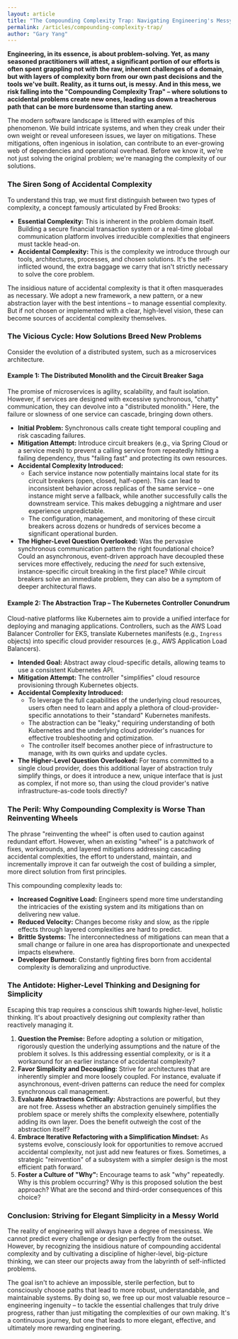 ```yaml
---
layout: article
title: "The Compounding Complexity Trap: Navigating Engineering's Messy Reality to Design Simpler Futures"
permalink: /articles/compounding-complexity-trap/
author: "Gary Yang"
---
```



**Engineering, in its essence, is about problem-solving. Yet, as many seasoned practitioners will attest, a significant portion of our efforts is often spent grappling not with the raw, inherent challenges of a domain, but with layers of complexity born from our own past decisions and the tools we've built. Reality, as it turns out, is messy. And in this mess, we risk falling into the "Compounding Complexity Trap" – where solutions to accidental problems create new ones, leading us down a treacherous path that can be more burdensome than starting anew.**

The modern software landscape is littered with examples of this phenomenon. We build intricate systems, and when they creak under their own weight or reveal unforeseen issues, we layer on mitigations. These mitigations, often ingenious in isolation, can contribute to an ever-growing web of dependencies and operational overhead. Before we know it, we're not just solving the original problem; we're managing the complexity of our solutions.

### The Siren Song of Accidental Complexity

To understand this trap, we must first distinguish between two types of complexity, a concept famously articulated by Fred Brooks:
  * **Essential Complexity:** This is inherent in the problem domain itself. Building a secure financial transaction system or a real-time global communication platform involves irreducible complexities that engineers must tackle head-on.
  * **Accidental Complexity:** This is the complexity we introduce through our tools, architectures, processes, and chosen solutions. It's the self-inflicted wound, the extra baggage we carry that isn't strictly necessary to solve the core problem.

The insidious nature of accidental complexity is that it often masquerades as necessary. We adopt a new framework, a new pattern, or a new abstraction layer with the best intentions – to manage essential complexity. But if not chosen or implemented with a clear, high-level vision, these can become sources of accidental complexity themselves.

### The Vicious Cycle: How Solutions Breed New Problems

Consider the evolution of a distributed system, such as a microservices architecture.

#### Example 1: The Distributed Monolith and the Circuit Breaker Saga

The promise of microservices is agility, scalability, and fault isolation. However, if services are designed with excessive synchronous, "chatty" communication, they can devolve into a "distributed monolith." Here, the failure or slowness of one service can cascade, bringing down others.
  * **Initial Problem:** Synchronous calls create tight temporal coupling and risk cascading failures.
  * **Mitigation Attempt:** Introduce circuit breakers (e.g., via Spring Cloud or a service mesh) to prevent a calling service from repeatedly hitting a failing dependency, thus "failing fast" and protecting its own resources.
  * **Accidental Complexity Introduced:**
    * Each service instance now potentially maintains local state for its circuit breakers (open, closed, half-open). This can lead to inconsistent behavior across replicas of the same service – one instance might serve a fallback, while another successfully calls the downstream service. This makes debugging a nightmare and user experience unpredictable.
    * The configuration, management, and monitoring of these circuit breakers across dozens or hundreds of services become a significant operational burden.
  * **The Higher-Level Question Overlooked:** Was the pervasive synchronous communication pattern the right foundational choice? Could an asynchronous, event-driven approach have decoupled these services more effectively, reducing the _need_ for such extensive, instance-specific circuit breaking in the first place? While circuit breakers solve an immediate problem, they can also be a symptom of deeper architectural flaws.

#### Example 2: The Abstraction Trap – The Kubernetes Controller Conundrum

Cloud-native platforms like Kubernetes aim to provide a unified interface for deploying and managing applications. Controllers, such as the AWS Load Balancer Controller for EKS, translate Kubernetes manifests (e.g., `Ingress` objects) into specific cloud provider resources (e.g., AWS Application Load Balancers).
  * **Intended Goal:** Abstract away cloud-specific details, allowing teams to use a consistent Kubernetes API.
  * **Mitigation Attempt:** The controller "simplifies" cloud resource provisioning through Kubernetes objects.
  * **Accidental Complexity Introduced:**
    * To leverage the full capabilities of the underlying cloud resources, users often need to learn and apply a plethora of cloud-provider-specific annotations to their "standard" Kubernetes manifests.
    * The abstraction can be "leaky," requiring understanding of both Kubernetes and the underlying cloud provider's nuances for effective troubleshooting and optimization.
    * The controller itself becomes another piece of infrastructure to manage, with its own quirks and update cycles.
  * **The Higher-Level Question Overlooked:** For teams committed to a single cloud provider, does this additional layer of abstraction truly simplify things, or does it introduce a new, unique interface that is just as complex, if not more so, than using the cloud provider's native infrastructure-as-code tools directly?

### The Peril: Why Compounding Complexity is Worse Than Reinventing Wheels

The phrase "reinventing the wheel" is often used to caution against redundant effort. However, when an existing "wheel" is a patchwork of fixes, workarounds, and layered mitigations addressing cascading accidental complexities, the effort to understand, maintain, and incrementally improve it can far outweigh the cost of building a simpler, more direct solution from first principles.

This compounding complexity leads to:
  * **Increased Cognitive Load:** Engineers spend more time understanding the intricacies of the existing system and its mitigations than on delivering new value.
  * **Reduced Velocity:** Changes become risky and slow, as the ripple effects through layered complexities are hard to predict.
  * **Brittle Systems:** The interconnectedness of mitigations can mean that a small change or failure in one area has disproportionate and unexpected impacts elsewhere.
  * **Developer Burnout:** Constantly fighting fires born from accidental complexity is demoralizing and unproductive.

### The Antidote: Higher-Level Thinking and Designing for Simplicity

Escaping this trap requires a conscious shift towards higher-level, holistic thinking. It's about proactively designing _out_ complexity rather than reactively managing it.

  1. **Question the Premise:** Before adopting a solution or mitigation, rigorously question the underlying assumptions and the nature of the problem it solves. Is this addressing essential complexity, or is it a workaround for an earlier instance of accidental complexity?
  2. **Favor Simplicity and Decoupling:** Strive for architectures that are inherently simpler and more loosely coupled. For instance, evaluate if asynchronous, event-driven patterns can reduce the need for complex synchronous call management.
  3. **Evaluate Abstractions Critically:** Abstractions are powerful, but they are not free. Assess whether an abstraction genuinely simplifies the problem space or merely shifts the complexity elsewhere, potentially adding its own layer. Does the benefit outweigh the cost of the abstraction itself?
  4. **Embrace Iterative Refactoring with a Simplification Mindset:** As systems evolve, consciously look for opportunities to remove accrued accidental complexity, not just add new features or fixes. Sometimes, a strategic "reinvention" of a subsystem with a simpler design is the most efficient path forward.
  5. **Foster a Culture of "Why":** Encourage teams to ask "why" repeatedly. Why is this problem occurring? Why is this proposed solution the best approach? What are the second and third-order consequences of this choice?

### Conclusion: Striving for Elegant Simplicity in a Messy World

The reality of engineering will always have a degree of messiness. We cannot predict every challenge or design perfectly from the outset. However, by recognizing the insidious nature of compounding accidental complexity and by cultivating a discipline of higher-level, big-picture thinking, we can steer our projects away from the labyrinth of self-inflicted problems.

The goal isn't to achieve an impossible, sterile perfection, but to consciously choose paths that lead to more robust, understandable, and maintainable systems. By doing so, we free up our most valuable resource – engineering ingenuity – to tackle the essential challenges that truly drive progress, rather than just mitigating the complexities of our own making. It's a continuous journey, but one that leads to more elegant, effective, and ultimately more rewarding engineering.